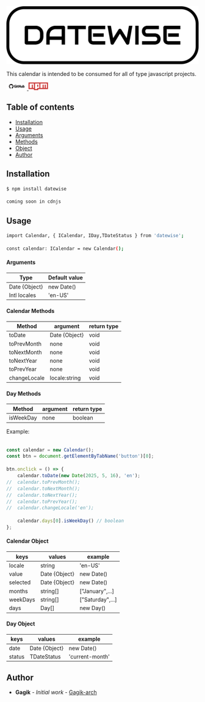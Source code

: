 <a href="https://datewise-5avj9wqig-gagikarchs-projects.vercel.app" target="_blank">
    <img src="./datewise-logo.png" width="auto" title="demo">
</a>

This calendar is intended to be consumed for all of type javascript projects.

<span>
    <a href="https://github.com/Gagik-arch/datewise" title="Build Status">
        <img src="./github-logo.png" width="auto" height="20px">
    </a>
    <a href="https://www.npmjs.com/package/datewise" title="npm version">
        <img src="./npm-logo.png" width="auto" height="20px">
    </a>
</span>

## Table of contents

-   [Installation](#installation)
-   [Usage](#usage)
-   [Arguments](#Arguments)
-   [Methods](#Methods)
-   [Object](#Object)
-   [Author](#author)

## Installation

```sh
$ npm install datewise

coming soon in cdnjs
```

## Usage

```sh
import Calendar, { ICalendar, IDay,TDateStatus } from 'datewise';

const calendar: ICalendar = new Calendar();
```

#### Arguments

| Type          | Default value                |      
| ------------- | --------------------------   |
| Date {Object} | new Date()                   |
| Intl locales  | 'en-US'                      |

#### Calendar Methods

| Method      | argument      | return type  |
| ----------- | ------------- | ------------ |
| toDate      | Date {Object} |     void     |
| toPrevMonth | none          |     void     |
| toNextMonth | none          |     void     |
| toNextYear  | none          |     void     |
| toPrevYear  | none          |     void     |
| changeLocale| locale:string |     void     |

#### Day Methods

| Method      | argument      | return type  |
| ----------- | ------------- | ------------ |
| isWeekDay   | none          |   boolean    |

Example:
```js

const calendar = new Calendar();
const btn = document.getElementByTabName('button')[0];

btn.onclick = () => {
    calendar.toDate(new Date(2025, 5, 16), 'en');
//  calendar.toPrevMonth();
//  calendar.toNextMonth();
//  calendar.toNextYear();
//  calendar.toPrevYear();
//  calendar.changeLocale('en');

    calendar.days[0].isWeekDay() // boolean
};
```

#### Calendar Object

| keys     | values        |     example      |
| -------- | ------------- |     --------     |
| locale   | string        |     'en-US'      |
| value    | Date {Object} |    new Date()    |
| selected | Date {Object} |    new Date()    |
| months   | string[]      | ["January",...]  |
| weekDays | string[]      | ["Saturday",...] |
| days     | Day[]         |     new Day()    |
 
#### Day Object

| keys     | values        |     example      |
| -------- | ------------- |     --------     |
| date     | Date {Object} |    new Date()    |
| status   | TDateStatus   | 'current-month'  |

 

## Author

-   **Gagik** - _Initial work_ - [Gagik-arch](https://github.com/Gagik-arch)
